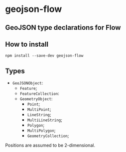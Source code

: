 # geojson-flow
## GeoJSON type declarations for Flow

## How to install

`npm install --save-dev geojson-flow`

## Types

 - `GeoJSONObject`:
   - `Feature`;
   - `FeatureCollection`:
   - `GeometryObject`:
     - `Point`;
     - `MultiPoint`;
     - `LineString`;
     - `MultiLineString`;
     - `Polygon`;
     - `MultiPolygon`;
     - `GeometryCollection`;

Positions are assumed to be 2-dimensional.
